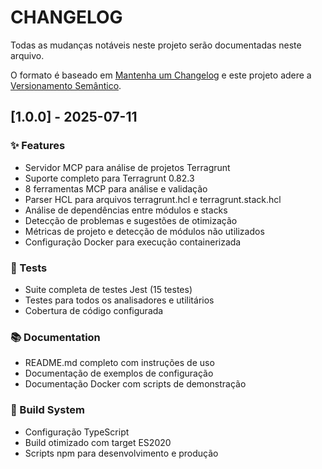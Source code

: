 # CHANGELOG

Todas as mudanças notáveis ​​neste projeto serão documentadas neste arquivo.

O formato é baseado em [Mantenha um Changelog](https://keepachangelog.com/pt-BR/1.1.0/)
e este projeto adere a [Versionamento Semântico](https://semver.org/lang/pt-BR/).

## [1.0.0] - 2025-07-11

### ✨ Features
- Servidor MCP para análise de projetos Terragrunt
- Suporte completo para Terragrunt 0.82.3
- 8 ferramentas MCP para análise e validação
- Parser HCL para arquivos terragrunt.hcl e terragrunt.stack.hcl
- Análise de dependências entre módulos e stacks
- Detecção de problemas e sugestões de otimização
- Métricas de projeto e detecção de módulos não utilizados
- Configuração Docker para execução containerizada

### 🧪 Tests
- Suite completa de testes Jest (15 testes)
- Testes para todos os analisadores e utilitários
- Cobertura de código configurada

### 📚 Documentation
- README.md completo com instruções de uso
- Documentação de exemplos de configuração
- Documentação Docker com scripts de demonstração

### 👷 Build System
- Configuração TypeScript
- Build otimizado com target ES2020
- Scripts npm para desenvolvimento e produção

